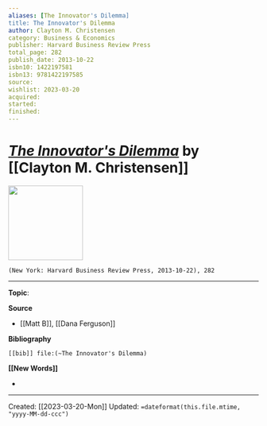 ```yaml
---
aliases: [The Innovator's Dilemma]
title: The Innovator's Dilemma
author: Clayton M. Christensen
category: Business & Economics
publisher: Harvard Business Review Press
total_page: 282
publish_date: 2013-10-22
isbn10: 1422197581
isbn13: 9781422197585
source: 
wishlist: 2023-03-20
acquired: 
started: 
finished: 
---
```

# *[The Innovator's Dilemma]()* by [[Clayton M. Christensen]]

<img src="http://books.google.com/books/content?id=K6FrJTWeUssC&printsec=frontcover&img=1&zoom=1&edge=curl&source=gbs_api" width=150>

`(New York: Harvard Business Review Press, 2013-10-22), 282`



--- 
**Topic**: 

**Source**
- [[Matt B]], [[Dana Ferguson]]

**Bibliography**

```query
[[bib]] file:(~The Innovator's Dilemma)
```
 

**[[New Words]]**

- 

---
Created: [[2023-03-20-Mon]]
Updated: `=dateformat(this.file.mtime, "yyyy-MM-dd-ccc")`